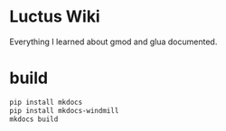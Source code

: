 # Luctus Wiki

Everything I learned about gmod and glua documented.


# build

```bash
pip install mkdocs
pip install mkdocs-windmill
mkdocs build
```
